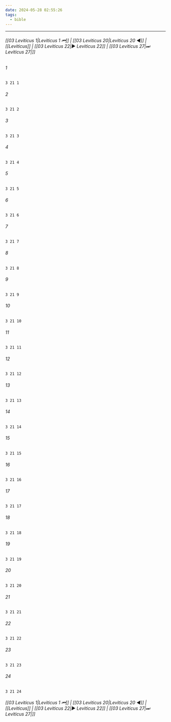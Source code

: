 ```yaml
---
date: 2024-05-28 02:55:26
tags:
  - bible
---
```

___

###### [[03 Leviticus 1|Leviticus 1 ⏮]] | [[03 Leviticus 20|Leviticus 20 ◀]] | [[Leviticus]] | [[03 Leviticus 22|▶ Leviticus 22]] | [[03 Leviticus 27|⏭ Leviticus 27|]]

###### 1
``` verse
3 21 1 
```
###### 2
``` verse
3 21 2 
```
###### 3
``` verse
3 21 3 
```
###### 4
``` verse
3 21 4 
```
###### 5
``` verse
3 21 5 
```
###### 6
``` verse
3 21 6 
```
###### 7
``` verse
3 21 7 
```
###### 8
``` verse
3 21 8 
```
###### 9
``` verse
3 21 9 
```
###### 10
``` verse
3 21 10 
```
###### 11
``` verse
3 21 11 
```
###### 12
``` verse
3 21 12 
```
###### 13
``` verse
3 21 13 
```
###### 14
``` verse
3 21 14 
```
###### 15
``` verse
3 21 15 
```
###### 16
``` verse
3 21 16 
```
###### 17
``` verse
3 21 17 
```
###### 18
``` verse
3 21 18 
```
###### 19
``` verse
3 21 19 
```
###### 20
``` verse
3 21 20 
```
###### 21
``` verse
3 21 21 
```
###### 22
``` verse
3 21 22 
```
###### 23
``` verse
3 21 23 
```
###### 24
``` verse
3 21 24 
```

###### [[03 Leviticus 1|Leviticus 1 ⏮]] | [[03 Leviticus 20|Leviticus 20 ◀]] | [[Leviticus]] | [[03 Leviticus 22|▶ Leviticus 22]] | [[03 Leviticus 27|⏭ Leviticus 27|]]

